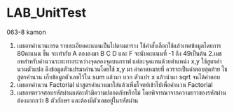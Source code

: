 # LAB_UnitTest
063-8 kamon
1. เมธอทคำนวนเกรด รายละเอียดคะแนนเป็นไปตามตาราง
ใช้คำสั้งเลือกใช้แล้วเทศข้อมูลโดยการ 80คะแนน ขึ้น จะเท่ากับ A ลองลงมา B C D และ F จะนับคะแนนที่ -1 ถึง 49เป็นต้น
2.เมธอทสำหรับคำนวนระยะทางระหว่างจุดสองจุดบนกราฟ แต่ละจุดแทนด้วยตำแหน่ง x,y
ใช้สูตรคำนวนตัวแปล ดึงข้อมูลตัวแปรมาคำนวนโดยใช้ x,y มา ค่าคาดหมายที่ ควรจะเป็นคำตอบสุดท้าย
ใชสูตรคำนวน เก็บข้อมูลตัวเลขไว้ใน sum แล้วมา บวก ตัวแปร x แล้วนำมา sqrt จนได้คำตอบ
3. เมธอทคำนวน Factorial
นำสูตรคำนวนมาใส่แล้วเพิ่มโจทย์เข้าไปเพื่อคำนวน  Factorial
4. เมธอทตรวจสอบรหัสผ่านแต่ละตัวมีความปลอดภัยหรือไม่ โดยพิจารณาจากความยาวของรหัสผ่าน ต้องมากกว่า 8 ตัวอักษร และต้องมีตัวเลขอยู่ในรหัสผ่าน
